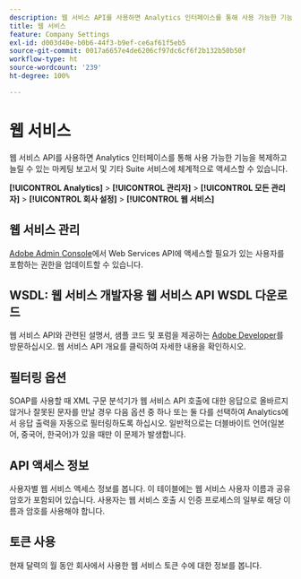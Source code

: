 ```yaml
---
description: 웹 서비스 API를 사용하면 Analytics 인터페이스를 통해 사용 가능한 기능을 복제하고 늘릴 수 있는 마케팅 보고서 및 기타 Suite 서비스에 체계적으로 액세스할 수 있습니다.
title: 웹 서비스
feature: Company Settings
exl-id: d003d40e-b0b6-44f3-b9ef-ce6af61f5eb5
source-git-commit: 0017a6657e4de6206cf97dc6cf6f2b132b50b50f
workflow-type: ht
source-wordcount: '239'
ht-degree: 100%

---
```


# 웹 서비스

웹 서비스 API를 사용하면 Analytics 인터페이스를 통해 사용 가능한 기능을 복제하고 늘릴 수 있는 마케팅 보고서 및 기타 Suite 서비스에 체계적으로 액세스할 수 있습니다.

**[!UICONTROL Analytics]** > **[!UICONTROL 관리자]** > **[!UICONTROL 모든 관리자]** > **[!UICONTROL 회사 설정]** > **[!UICONTROL 웹 서비스]**

## 웹 서비스 관리

[Adobe Admin Console](https://helpx.adobe.com/kr/enterprise/using/admin-console.html)에서 Web Services API에 액세스할 필요가 있는 사용자를 포함하는 권한을 업데이트할 수 있습니다.

## WSDL: 웹 서비스 개발자용 웹 서비스 API WSDL 다운로드

웹 서비스 API와 관련된 설명서, 샘플 코드 및 포럼을 제공하는 [Adobe Developer](https://developer.adobe.com/analytics-apis/docs/2.0/)를 방문하십시오. 웹 서비스 API 개요를 클릭하여 자세한 내용을 확인하시오.

## 필터링 옵션

SOAP를 사용할 때 XML 구문 분석기가 웹 서비스 API 호출에 대한 응답으로 올바르지 않거나 잘못된 문자를 만날 경우 다음 옵션 중 하나 또는 둘 다를 선택하여 Analytics에서 응답 출력을 자동으로 필터링하도록 하십시오. 일반적으로는 더블바이트 언어(일본어, 중국어, 한국어)가 있을 때만 이 문제가 발생합니다.

## API 액세스 정보

사용자별 웹 서비스 액세스 정보를 봅니다. 이 테이블에는 웹 서비스 사용자 이름과 공유 암호가 포함되어 있습니다. 사용자는 웹 서비스 호출 시 인증 프로세스의 일부로 해당 이름과 암호를 사용해야 합니다.

## 토큰 사용

현재 달력의 월 동안 회사에서 사용한 웹 서비스 토큰 수에 대한 정보를 봅니다.
